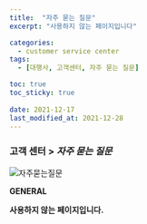 ```yaml
---
title:  "자주 묻는 질문"
excerpt: "사용하지 않는 페이지입니다"

categories:
  - customer service center
tags:
  - [대행사, 고객센터, 자주 묻는 질문]

toc: true
toc_sticky: true
 
date: 2021-12-17
last_modified_at: 2021-12-28
---
```

### 고객 센터 > *자주 묻는 질문*
![자주묻는질문](https://user-images.githubusercontent.com/95394003/147037821-10c3442f-9a25-4c21-867b-2c394f66bbc9.jpeg)<br>

**GENERAL**

**사용하지 않는 페이지입니다.**

